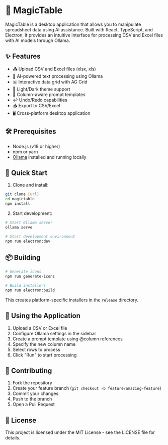 # 🔮 MagicTable

MagicTable is a desktop application that allows you to manipulate spreadsheet data using AI assistance. Built with React, TypeScript, and Electron, it provides an intuitive interface for processing CSV and Excel files with AI models through Ollama.

## ✨ Features

- 📤 Upload CSV and Excel files (xlsx, xls)
- 🤖 AI-powered text processing using Ollama
- 📊 Interactive data grid with AG Grid
- 🎨 Light/Dark theme support
- 📝 Column-aware prompt templates
- ↩️ Undo/Redo capabilities
- 📥 Export to CSV/Excel
- 🖥️ Cross-platform desktop application

## 🛠️ Prerequisites

- Node.js (v18 or higher)
- npm or yarn
- [Ollama](https://ollama.ai) installed and running locally

## 🚀 Quick Start

1. Clone and install:
```bash
git clone [url]
cd magictable
npm install
```

2. Start development:
```bash
# Start Ollama server
ollama serve

# Start development environment
npm run electron:dev
```

## 📦 Building

```bash
# Generate icons
npm run generate-icons

# Build installers
npm run electron:build
```

This creates platform-specific installers in the `release` directory.

## 🎯 Using the Application

1. Upload a CSV or Excel file
2. Configure Ollama settings in the sidebar
3. Create a prompt template using @column references
4. Specify the new column name
5. Select rows to process
6. Click "Run" to start processing

## 🤝 Contributing

1. Fork the repository
2. Create your feature branch (`git checkout -b feature/amazing-feature`)
3. Commit your changes
4. Push to the branch
5. Open a Pull Request

## 📄 License

This project is licensed under the MIT License - see the LICENSE file for details.